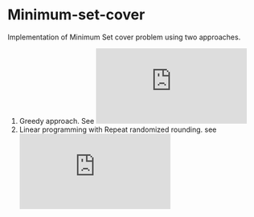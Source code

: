 # Minimum-set-cover
Implementation of Minimum Set cover problem using two approaches.
1. Greedy approach. See ![Greedy.cpp](https://github.com/dhavalraj007/Minimum-set-cover/blob/master/LP_test/Greedy.cpp)
2. Linear programming with Repeat randomized rounding. see ![LpRandom.cpp](https://github.com/dhavalraj007/Minimum-set-cover/blob/master/LP_test/LpRandom.cpp)
